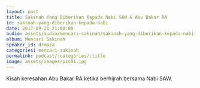 ```yaml
---
layout: post
title: Sakinah Yang Diberikan Kepada Nabi SAW & Abu Bakar RA
id: sakinah-yang-diberikan-kepada-nabi
date: 2017-09-21 21:00:00
audio: assets/audio/mencari-sakinah/sakinah-yang-diberikan-kepada-nabi.mp3
album: Mencari Sakinah
speaker_id: drmaza
categories: mencari-sakinah
permalink: podcast/:categories/:title
image: assets/images/pic01.jpg
---
```



Kisah keresahan Abu Bakar RA ketika berhijrah bersama Nabi SAW.